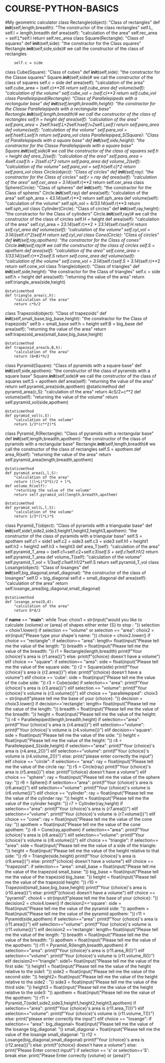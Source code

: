 # COURSE-PYTHON-BASICS
#My geometric calculator 
class Rectangle(object):
 "Class of rectangles"
 def __init__(self,length,breadth):
     "The constructor of the class rectangles"
     self.L, self.l = length,breadth
 def area(self):
     "calculation of the area"
     self.rec_area = self.L*self.l
     return self.rec_area
class Square(Rectangle):
    "Class of squares"
    def __init__(self,side):
        "the constractor for the Class squares"
        Rectangle.__init__(self,side,side)# we call the constructor of the class of rectangles
        
        self.c = side
class Cube(Square):
    "Class of cubes"
    def __init__(self,side):
        "the constractor for the Classe squares"
        Square.__init__(self,side)# we call the constructor of the class of squares
        self.c = side
    def area(self):
        "calculation of the area"
        self.cube_area = (self.c)**2*6
        return self.cube_area
    def volume(self):
        "calculation of the volume"
        self.cube_vol = (self.c)**3
        return self.cube_vol
class Parallelepiped(Rectangle):
    "Class of Parallelepipeds with a rectangular base"
    def __init__(self,length,breadth,height):
        "the constractor for the Classe Parallelepipeds with a rectangular base"
        Rectangle.__init__(self,length,breadth)# we call the constructor of the class of rectangles
        self.h = height
    def area(self):
        "calculation of the area"
        self.para_area = 2*self.h*self.L+2*self.h*self.l+2*self.L*self.l
        return self.para_area
    def volume(self):
        "calculation of the volume"
        self.para_vol = self.h*self.L*self.h
        return self.para_vol
class Parallelepiped_S(Square):
    "Class of Parallelepipeds with a square base"
    def __init__(self,side,height):
        "the constractor for the Classe Parallelepipeds with a square base"
        Square.__init__(self,side)# we call the constructor of the class of squares
        self.h = height
    def area_2(self):
        "calculation of the area"
        self.para_area = 4*self.c*self.h + 2*(self.c)**2
        return self.para_area
    def volume_2(self):
        "calculation of the volume"
        self.para_vol = self.h*(self.c)**2
        return self.para_vol
class Circle(object):
    "Class of circles"
    def __init__(self,ray):
        "the constractor for the Class of circles"
        self.r = ray
    def area(self):
        "calculation of the area"
        self.cer_area = 3.14*(self.r)**2
        return self.cer_area
class Sphere(Circle):
    "Class of spheres"
    def __init__(self):
        "the constractor for the Class of spheres"
        Circle.__init__(self,ray)
    def area(self):
        "calculation of the area"
        self.sph_area = 4*3.14*(self.r)**2
        return self.sph_area
    def volume(self):
        "calculation of the volume"
        self.sph_vol = 4/3*3.14*(self.r)**3
        return self.sph_vol
class Cylinder(Circle):
    "Class of circles"
    def __init__(self,ray,height):
        "the constractor for the Class of cylinders"
        Circle.__init__(self,ray)# we call the constructor of the class of circles
        self.H = height
    def area(self):
        "calculation of the area"
        self.cyl_area = 2*3.14*(self.r)**2 + 2*3.14*(self.r)*self.H
        return self.cyl_area
    def volume(self):
        "calculation of the volume"
        self.cyl_vol = 3.14*((self.r)**2)*self.H
        return self.cyl_vol
class Cone(Circle):
    "Class of circles"
    def __init__(self,ray,apothem):
        "the constractor for the Class of cones"
        Circle.__init__(self,ray)# we call the constructor of the class of circles
        self.S = apothem
    def area(self):
        "calculation of the area"
        self.cone_area = 1/3*3.14*((self.r)**2)*self.S
        return self.cone_area
    def volume(self):
        "calculation of the volume"
        self.cone_vol = 3.14*(self.r)*self.S + 3.14*(self.r)**2
        return self.cone_vol
class Triangle(object):
    "Class of triangles"
    def __init__(self,side,height):
        "the constractor for the Class of triangles"
        self.c = side
        self.h = height
    def area(self):
        "returning the value of the area"
        return self.triangle_area(side,height)

    @staticmethod
    def triangle_area(c,h):
        "calculation of the area"
        return c*h/2
class Trapezoid(object):
    "Class of trapezoids"
    def __init__(self,small_base,big_base,height):
        "the constractor for the Class of trapezoids"
        self.b = small_base
        self.h = height
        self.B = big_base
    def area(self):
        "returning the value of the area"
        return self.trapezoid_area(small_base,big_base,height)

    @staticmethod
    def trapezoid_area(b,B,h):
        "calculation of the area"
        return (b+B)*h/2
class Pyramid(Square):
    "Class of pyramids with a square base"
    def __init__(self,side,apothem):
        "the constructor of the class of pyramids with a square base"
        Square.__init__(self,side)# we call the constructor of the class of squares
        self.S = apothem
    def area(self):
        "returning the value of the area"
        return self.pyramid_area(side,apothem)
    @staticmethod
    def pyramid_area(c,S):
        "calculation of the area"
        return 4*c*S/2+c**2
    def volume(self):
        "returning the value of the volume"
        return self.pyramid_vol(side,apothem)

    @staticmethod
    def pyramid_vol(c,S):
        "calculation of the volume"
        return 1/3*(c**2)*S
class Pyramid_R(Rectangle):
    "Class of pyramids with a rectangular  base"
    def __init__(self,length,breadth,apothem):
        "the constructor of the class of pyramids with a rectangular base"
        Rectangle.__init__(self,length,breadth)# we call the constructor of the class of rectangles
        self.S = apothem
    def area_R(self):
        "returning the value of the area"
        return self.pyramid_area(length,breadth,apothem)

    @staticmethod
    def pyramid_area(L,l,S):
        "calculation of the area"
        return ((l+L)*2*S)/2 + l*L
    def volume_R(self):
        "returning the value of the volume"
        return self.pyramid_vol(length,breadth,apothem)

    @staticmethod
    def pyramid_vol(L,l,S):
        "calculation of the volume"
        return 1/3*(l*L)*S
class Pyramid_T(object):
    "Class of pyramids with a triangualar  base"
    def __init__(self,side1,side2,side3,height1,height2,height3,apothem):
        "the constructor of the class of pyramids with a triangular base"
        self.S = apothem
        self.c1 = side1
        self.c2 = side3
        self.c3 = side3
        self.h1 = height1
        self.h2 = height2
        self.h3 = height3
    def area_T(self):
        "calculation of the area"
        self.pyramid_T_area = (self.c1+self.c2+self.c3)*self.S + self.c1*self.h1/2
        return self.pyramid_T_area
    def volume_T(self):
        "calculation of the volume"
        self.pyramid_T_vol = 1/3*self.c1*self.h1/2*self.S
        return self.pyramid_T_vol
class Losange(object):
    "Class of losanges"
    def __init__(self,big_diagonal,small_diagonal):
        "the constructor of the class of losanges"
        self.D = big_diagonal
        self.d = small_diagonal
    def area(self):
        "calculation of the area"
        return self.losange_area(big_diagonal,small_diagonal)

    @staticmethod
    def losange_area(D,d):
        "calculation of the area"
        return D*d/2
if __name__ == "__main__":
    while True:
        choix1 = str(input("would you like to calculate {volume} or {area} of shapes either enter {S} to stop : "))
        selection = choix1.lower()
        if selection == "volume" or selection == "area":
            choix2 = str(input("Please type your shape's name: "))
            choice = choix2.lower()
            if choice == "rectangle":
                if selection== "area":
                    length= float(input("Please tell me the value of the length: "))
                    breadth = float(input("Please tell me the value of the breadth: "))
                    r1 = Rectangle(length,breadth)
                    print(f"Your {choice}'s area is {r1.area()}")
                else:
                    print(f"{choice} doesn't have a volume")
            elif choice == "square":
                if selection== "area":
                    side = float(input("Please tell me the value of the square side: "))
                    r2 = Square(side)
                    print(f"Your {choice}'s area is {r2.area()}")
                else:
                    print(f"{choice} doesn't have a volume")
            elif choice == 'cube':
                side = float(input("Please tell me the value of the cube side: "))
                r3 = Cube(side)
                if selection== "area":
                    print(f"Your {choice}'s area is {r3.area()}")
                elif selection == "volume":
                    print(f"Your {choice}'s volume is {r3.volume()}")
            elif choice == "parallelepiped":
                choix3 = str(input(f"please tell me the base of your {choice}: "))
                decision = choix3.lower()
                if decision=='rectangle':
                    length= float(input("Please tell me the value of the length: "))
                    breadth = float(input("Please tell me the value of the breadth: "))
                    height = float(input("Please tell me the value of the height: "))
                    r4 = Parallelepiped(length,breadth,height)
                    if selection=="area":
                        print(f"Your {choice}'s area is {r4.area()}")
                    elif selection=="volume":
                        print(f"Your {choice}'s volume is {r4.volume()}")
                elif decision=='square':
                    side = float(input("Please tell me the value of the side: "))
                    height = float(input("Please tell me the value of the height: "))
                    r4 = Parallelepiped_S(side,height)
                    if selection=="area":
                        print(f"Your {choice}'s area is {r4.area_2()}")
                    elif selection=="volume":
                        print(f"Your {choice}'s volume is {r4.volume_2()}")
                    else:
                        print("please enter correctly the input")
            elif choice == "circle":
                if selection== "area":
                    ray = float(input("Please tell me the value of the circle ray: "))
                    r5 = Circle(ray)
                    print(f"Your {choice}'s area is {r5.area()}")
                else:
                    print(f"{choice} doesn't have a volume")
            elif choice == "sphere":
                ray = float(input("Please tell me the value of the sphere ray: "))
                r6 = Sphere()
                if selection=="area":
                    print(f"Your {choice}'s area is {r6.area()}")
                elif selection=="volume":
                    print(f"Your {choice}'s volume is {r6.volume()}")
            elif choice == "cylinder":
                ray = float(input("Please tell me the value of the cylinder ray: "))
                height = float(input("Please tell me the value of the cylinder height: "))
                r7 = Cylinder(ray,height)
                if selection=="area":
                    print(f"Your {choice}'s area is {r7.area()}")
                elif selection=="volume":
                    print(f"Your {choice}'s volume is {r7.volume()}")
            elif choice == "cone":
                ray = float(input("Please tell me the value of the cone ray: "))
                apothem = float(input("Please tell me the value of the cone apothem: "))
                r8 = Cone(ray,apothem)
                if selection=="area":
                    print(f"Your {choice}'s area is {r8.area()}")
                elif selection=="volume":
                    print(f"Your {choice}'s volume is {r8.volume()}")
            elif choice == "triangle":
                if selection== "area":
                    side = float(input("Please tell me the value of a side of the triangle: "))
                    height = float(input("Please tell me the value of the height relative to that side: "))
                    r9 = Triangle(side,height)
                    print(f"Your {choice}'s area is {r9.area()}")
                else:
                    print(f"{choice} doesn't have a volume")
            elif choice == "trapezoid":
                if selection== "area":
                    small_base = float(input("Please tell me the value of the trapezoid small_base: "))
                    big_base = float(input("Please tell me the value of the trapezoid big_base: "))
                    height = float(input("Please tell me the value of the trapezoid height: "))
                    r10 = Trapezoid(small_base,big_base,height)
                    print(f"Your {choice}'s area is {r10.area()}")
                else:
                    print(f"{choice} doesn't have a volume")
            elif choice == "pyramid":
                choix4 = str(input(f"please tell me the base of your {choice}: "))
                decision2 = choix4.lower()
                if decision2=='square':
                    side = float(input("Please tell me the value of the pyramid side: "))
                    apothem = float(input("Please tell me the value of the pyramid apothem: "))
                    r11 = Pyramid(side,apothem)
                    if selection=="area":
                        print(f"Your {choice}'s area is {r11.area()}")
                    elif selection=="volume":
                        print(f"Your {choice}'s volume is {r11.volume()}")
                elif decision2 =='rectangle':
                    length= float(input("Please tell me the value of the length: "))
                    breadth = float(input("Please tell me the value of the breadth: "))
                    apothem = float(input("Please tell me the value of the apothem: "))
                    r11 = Pyramid_R(length,breadth,apothem)
                    if selection=="area":
                        print(f"Your {choice}'s area is {r11.area_R()}")
                    elif selection=="volume":
                        print(f"Your {choice}'s volume is {r11.volume_R()}")
                elif decision2=="triangle":
                    side1= float(input("Please tell me the value of the first side: "))
                    height1 = float(input("Please tell me the value of the height relative to the side1: "))
                    side2 = float(input("Please tell me the value of the second side: "))
                    height2= float(input("Please tell me the value of the height relative to the side2 : "))
                    side3 = float(input("Please tell me the value of the third side: "))
                    height3 = float(input("Please tell me the value of the height relative to the side3: "))
                    apothem = float(input("Please tell me the value of the apothem: "))
                    r11 = Pyramid_T(side1,side2,side3,height1,height2,height3,apothem)
                    if selection=="area":
                        print(f"Your {choice}'s area is {r11.area_T()}")
                    elif selection=="volume":
                        print(f"Your {choice}'s volume is {r11.volume_T()}")
                else:
                    print("please enter correctly the input")
            elif choice == "losange":
                if selection== "area":
                    big_diagonal= float(input("Please tell me the value of the losange big_diagonal: "))
                    small_diagonal = float(input("Please tell me the value of the losange small_diagonal: "))
                    r12 = Losange(big_diagonal,small_diagonal)
                    print(f"Your {choice}'s area is {r12.area()}")
                else:
                    print(f"{choice} doesn't have a volume")
            else:
                print("Please Enter correct input!")
        if selection == 's' or selection=='S':
            break
        else:
            print("Please Enter correctly {volume} or {area}!")

